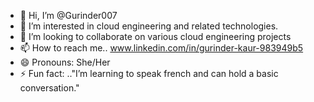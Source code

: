 - 👋 Hi, I’m @Gurinder007
- 👀 I’m interested in cloud engineering and related technologies.
- 💞️ I’m looking to collaborate on various cloud engineering projects
- 📫 How to reach me.. www.linkedin.com/in/gurinder-kaur-983949b5
- 😄 Pronouns: She/Her
- ⚡ Fun fact: .."I’m learning to speak french and can hold a basic conversation."

<!---
Gurinder007/Gurinder007 is a ✨ special ✨ repository because its `README.md` (this file) appears on your GitHub profile.
You can click the Preview link to take a look at your changes.
--->
